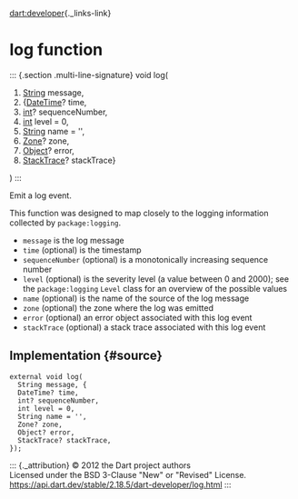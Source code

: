 [dart:developer](../dart-developer/dart-developer-library){._links-link}

log function
============

::: {.section .multi-line-signature}
void log(

1.  [String](../dart-core/string-class) message,
2.  {[DateTime](../dart-core/datetime-class)? time,
3.  [int](../dart-core/int-class)? sequenceNumber,
4.  [int](../dart-core/int-class) level = 0,
5.  [String](../dart-core/string-class) name = \'\',
6.  [Zone](../dart-async/zone-class)? zone,
7.  [Object](../dart-core/object-class)? error,
8.  [StackTrace](../dart-core/stacktrace-class)? stackTrace}

)
:::

Emit a log event.

This function was designed to map closely to the logging information
collected by `package:logging`.

-   `message` is the log message
-   `time` (optional) is the timestamp
-   `sequenceNumber` (optional) is a monotonically increasing sequence
    number
-   `level` (optional) is the severity level (a value between 0 and
    2000); see the `package:logging` `Level` class for an overview of
    the possible values
-   `name` (optional) is the name of the source of the log message
-   `zone` (optional) the zone where the log was emitted
-   `error` (optional) an error object associated with this log event
-   `stackTrace` (optional) a stack trace associated with this log event

Implementation {#source}
--------------

``` {.language-dart data-language="dart"}
external void log(
  String message, {
  DateTime? time,
  int? sequenceNumber,
  int level = 0,
  String name = '',
  Zone? zone,
  Object? error,
  StackTrace? stackTrace,
});
```

::: {._attribution}
© 2012 the Dart project authors\
Licensed under the BSD 3-Clause \"New\" or \"Revised\" License.\
<https://api.dart.dev/stable/2.18.5/dart-developer/log.html>
:::
